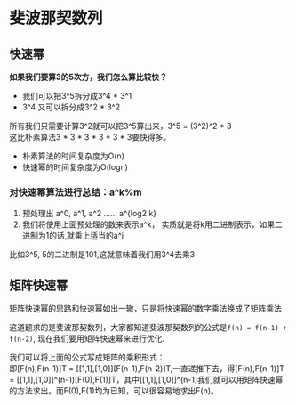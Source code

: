 # 斐波那契数列
## 快速幂
**如果我们要算3的5次方，我们怎么算比较快？**  
- 我们可以把3^5拆分成3^4 * 3^1  
- 3^4 又可以拆分成3^2 * 3^2  

所有我们只需要计算3^2就可以把3^5算出来，3^5 = (3^2)^2 * 3  
这比朴素算法3 * 3 * 3 * 3 * 3 * 3要快得多。   
- 朴素算法的时间复杂度为O(n)
- 快速幂的时间复杂度为O(logn)

### 对快速幂算法进行总结：a^k%m
1. 预处理出 a^0, a^1, a^2 ...... a^{log2 k}
2. 我们将使用上面预处理的数来表示a^k， 实质就是将k用二进制表示，如果二进制为1的话,就乘上适当的a^i  

比如3^5, 5的二进制是101,这就意味着我们用3^4去乘3

## 矩阵快速幂
矩阵快速幂的思路和快速幂如出一辙，只是将快速幂的数字乘法换成了矩阵乘法

这道题求的是斐波那契数列，大家都知道斐波那契数列的公式是`f(n) = f(n-1) + f(n-2)`, 现在我们要用矩阵快速幂来进行优化.    

我们可以将上面的公式写成矩阵的乘积形式：  
即[F(n),F(n-1)]T = [[1,1],[1,0]][F(n-1),F(n-2)]T,一直递推下去，得[F(n),F(n-1)]T = [[1,1],[1,0]]^(n-1)[F(0),F(1)]T，其中[[1,1],[1,0]]^(n-1)我们就可以用矩阵快速幂的方法求出。而F(0),F(1)均为已知，可以很容易地求出F(n)。





